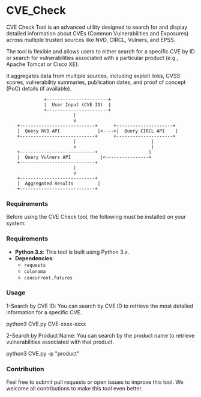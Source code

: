 # CVE_Check
CVE Check Tool is an advanced utility designed to search for and display detailed information about CVEs (Common Vulnerabilities and Exposures) across multiple trusted sources like NVD, CIRCL, Vulners, and EPSS. 

The tool is flexible and allows users to either search for a specific CVE by ID or search for vulnerabilities associated with a particular product (e.g., Apache Tomcat or Cisco XE). 

It aggregates data from multiple sources, including exploit links, CVSS scores, vulnerability summaries, publication dates, and proof of concept (PoC) details (if available).

                  +-----------------------+
                  |  User Input (CVE ID)  |
                  +-----------------------+
                             |
                             v
        +----------------------------+      +---------------------+
        |  Query NVD API              |<---->|  Query CIRCL API    |
        +----------------------------+      +---------------------+
                             |                            |
                             v                            |
        +----------------------------+                   |
        |  Query Vulners API           |<----------------+
        +----------------------------+
                             |
                             v
        +----------------------------+
        |  Aggregated Results         |
        +----------------------------+


### Requirements
Before using the CVE Check tool, the following must be installed on your system:

### Requirements
- **Python 3.x**: This tool is built using Python 3.x.
- **Dependencies**:
  - `requests`
  - `colorama`
  - `concurrent.futures`


### Usage

1-Search by CVE ID: You can search by CVE ID to retrieve the most detailed information for a specific CVE.

python3 CVE.py CVE-xxxx-xxxx

2-Search by Product Name: You can search by the product name to retrieve vulnerabilities associated with that product.

python3 CVE.py -p "product"


### Contribution
Feel free to submit pull requests or open issues to improve this tool. We welcome all contributions to make this tool even better.

